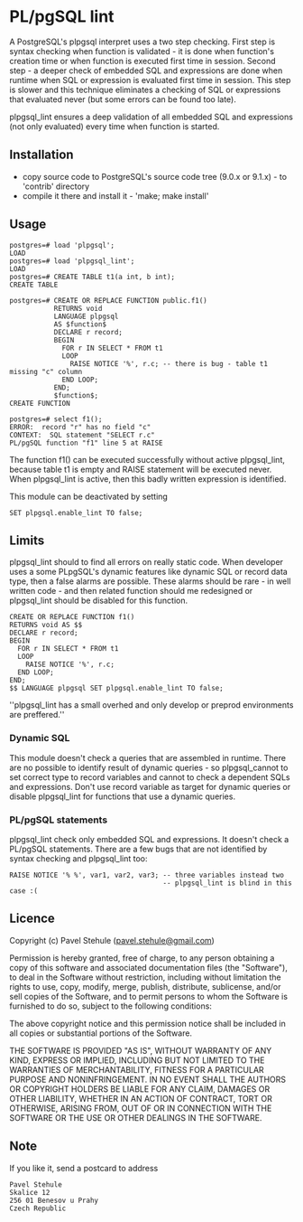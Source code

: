 # PL/pgSQL lint

A PostgreSQL's plpgsql interpret uses a two step checking. First step is syntax checking when
function is validated - it is done when function's creation time or when function is executed
first time in session. Second step - a deeper check of embedded SQL and expressions are done 
when runtime when SQL or expression is evaluated first time in session. This step is slower and
this technique eliminates a checking of SQL or expressions that evaluated never (but some errors
can be found too late).

plpgsql_lint ensures a deep validation of all embedded SQL and expressions (not only evaluated)
every time when function is started.


## Installation
 * copy source code to PostgreSQL's source code tree (9.0.x or 9.1.x) - to 'contrib' directory
 * compile it there and install it - 'make; make install'

## Usage

    postgres=# load 'plpgsql';
    LOAD
    postgres=# load 'plpgsql_lint';
    LOAD
    postgres=# CREATE TABLE t1(a int, b int);
    CREATE TABLE

    postgres=# CREATE OR REPLACE FUNCTION public.f1()
               RETURNS void
               LANGUAGE plpgsql
               AS $function$
               DECLARE r record;
               BEGIN
                 FOR r IN SELECT * FROM t1
                 LOOP
                   RAISE NOTICE '%', r.c; -- there is bug - table t1 missing "c" column
                 END LOOP;
               END;
               $function$;
    CREATE FUNCTION

    postgres=# select f1();
    ERROR:  record "r" has no field "c"
    CONTEXT:  SQL statement "SELECT r.c"
    PL/pgSQL function "f1" line 5 at RAISE

The function f1() can be executed successfully without active plpgsql_lint, because table t1
is empty and RAISE statement will be executed never. When plpgsql_lint is active, then this
badly written expression is identified.

This module can be deactivated by setting

    SET plpgsql.enable_lint TO false;

## Limits

plpgsql_lint should to find all errors on really static code. When developer uses a some
PLpgSQL's dynamic features like dynamic SQL or record data type, then a false alarms are
possible. These alarms should be rare - in well written code - and then related function
should me redesigned or plpgsql_lint should be disabled for this function.


    CREATE OR REPLACE FUNCTION f1()
    RETURNS void AS $$
    DECLARE r record;
    BEGIN
      FOR r IN SELECT * FROM t1
      LOOP
        RAISE NOTICE '%', r.c;
      END LOOP;
    END;
    $$ LANGUAGE plpgsql SET plpgsql.enable_lint TO false;

''plpgsql_lint has a small overhed and only develop or preprod environments are preffered.''

### Dynamic SQL

This module doesn't check a queries that are assembled in runtime. There are no possible
to identify result of dynamic queries - so plpgsql_cannot to set correct type to record
variables and cannot to check a dependent SQLs and expressions. Don't use record variable
as target for dynamic queries or disable plpgsql_lint for functions that use a dynamic
queries.

### PL/pgSQL statements

plpgsql_lint check only embedded SQL and expressions. It doesn't check a PL/pgSQL
statements. There are a few bugs that are not identified by syntax checking and plpgsql_lint
too:

    RAISE NOTICE '% %', var1, var2, var3; -- three variables instead two
                                          -- plpgsql_lint is blind in this case :(

## Licence

Copyright (c) Pavel Stehule (pavel.stehule@gmail.com)

 Permission is hereby granted, free of charge, to any person obtaining a copy
 of this software and associated documentation files (the "Software"), to deal
 in the Software without restriction, including without limitation the rights
 to use, copy, modify, merge, publish, distribute, sublicense, and/or sell
 copies of the Software, and to permit persons to whom the Software is
 furnished to do so, subject to the following conditions:

 The above copyright notice and this permission notice shall be included in
 all copies or substantial portions of the Software.

 THE SOFTWARE IS PROVIDED "AS IS", WITHOUT WARRANTY OF ANY KIND, EXPRESS OR
 IMPLIED, INCLUDING BUT NOT LIMITED TO THE WARRANTIES OF MERCHANTABILITY,
 FITNESS FOR A PARTICULAR PURPOSE AND NONINFRINGEMENT. IN NO EVENT SHALL THE
 AUTHORS OR COPYRIGHT HOLDERS BE LIABLE FOR ANY CLAIM, DAMAGES OR OTHER
 LIABILITY, WHETHER IN AN ACTION OF CONTRACT, TORT OR OTHERWISE, ARISING FROM,
 OUT OF OR IN CONNECTION WITH THE SOFTWARE OR THE USE OR OTHER DEALINGS IN
 THE SOFTWARE.

## Note

If you like it, send a postcard to address

    Pavel Stehule
    Skalice 12
    256 01 Benesov u Prahy
    Czech Republic

